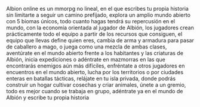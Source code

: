 Albion online es un mmorpg no lineal, en el que escribes tu propia historia sin limitarte a seguir un camino prefijado, explora un amplio mundo abierto con 5 biomas únicos, todo cuanto hagas tendrá su repercusión en el mundo, con la economía orientada al jugador de Albión, los jugadores crean prácticamente todo el equipo a partir de los recursos que consiguen, el equipo que llevas define quien eres, cambia de arma y armadura para pasar de caballero a mago, o juega como una mezcla de ambas clases, aventúrate en el mundo abierto frente a los habitantes y las criaturas de Albión, inicia expediciones o adéntrate en mazmorras en las que encontrarás enemigos aún más difíciles, enfréntate a otros jugadores en encuentros en el mundo abierto, lucha por los territorios o por ciudades enteras en batallas tácticas, relájate en tu isla privada, donde podrás construir un hogar cultivar cosechas y criar animales, únete a un gremio, todo es mejor cuando se trabaja en grupo, adéntrate ya en el mundo de Albión y escribe tu propia historia